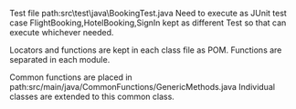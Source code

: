 Test file path:src\test\java\BookingTest.java
Need to execute as JUnit test case
FlightBooking,HotelBooking,SignIn kept as different Test so that can execute whichever needed.

Locators and functions are kept in each class file as POM. Functions are separated in each module.

Common functions are placed in path:src/main/java/CommonFunctions/GenericMethods.java
Individual classes are extended to this common class.